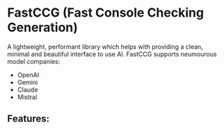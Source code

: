 # FastCCG (Fast Console Checking Generation)
A lightweight, performant library which helps with providing a clean, minimal and beautiful interface to use AI.
FastCCG supports neumourous model companies:
- OpenAI
- Gemini
- Claude
- Mistral

## Features:
